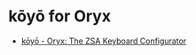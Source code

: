 # kōyō for Oryx

- [kōyō - Oryx: The ZSA Keyboard Configurator](https://configure.zsa.io/moonlander/layouts/ZeOKe/latest/0)
